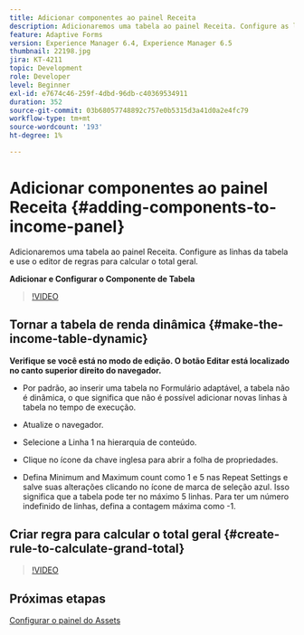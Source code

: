 ```yaml
---
title: Adicionar componentes ao painel Receita
description: Adicionaremos uma tabela ao painel Receita. Configure as linhas da tabela e use o editor de regras para calcular o total geral.
feature: Adaptive Forms
version: Experience Manager 6.4, Experience Manager 6.5
thumbnail: 22198.jpg
jira: KT-4211
topic: Development
role: Developer
level: Beginner
exl-id: e7674c46-259f-4dbd-96db-c40369534911
duration: 352
source-git-commit: 03b68057748892c757e0b5315d3a41d0a2e4fc79
workflow-type: tm+mt
source-wordcount: '193'
ht-degree: 1%

---
```


# Adicionar componentes ao painel Receita {#adding-components-to-income-panel}

Adicionaremos uma tabela ao painel Receita. Configure as linhas da tabela e use o editor de regras para calcular o total geral.

**Adicionar e Configurar o Componente de Tabela**

>[!VIDEO](https://video.tv.adobe.com/v/326907?quality=12&learn=on&captions=por_br)



## Tornar a tabela de renda dinâmica {#make-the-income-table-dynamic}

**Verifique se você está no modo de edição. O botão Editar está localizado no canto superior direito do navegador.**

* Por padrão, ao inserir uma tabela no Formulário adaptável, a tabela não é dinâmica, o que significa que não é possível adicionar novas linhas à tabela no tempo de execução.

* Atualize o navegador.

* Selecione a Linha 1 na hierarquia de conteúdo.

* Clique no ícone da chave inglesa para abrir a folha de propriedades.

* Defina Minimum and Maximum count como 1 e 5 nas Repeat Settings e salve suas alterações clicando no ícone de marca de seleção azul. Isso significa que a tabela pode ter no máximo 5 linhas. Para ter um número indefinido de linhas, defina a contagem máxima como -1.

## Criar regra para calcular o total geral {#create-rule-to-calculate-grand-total}


>[!VIDEO](https://video.tv.adobe.com/v/326896?quality=12&learn=on&captions=por_br)

## Próximas etapas

[Configurar o painel do Assets](./configuring-assets-panel.md)
